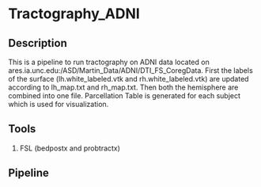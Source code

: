 # Tractography_ADNI

## Description
This is a pipeline to run tractography on ADNI data located on ares.ia.unc.edu:/ASD/Martin_Data/ADNI/DTI_FS_CoregData. First the labels of the surface (lh.white_labeled.vtk and rh.white_labeled.vtk) are updated according to lh_map.txt and rh_map.txt. Then both the hemisphere are combined into one file. Parcellation Table is generated for each subject which is used for visualization.

## Tools
1. FSL (bedpostx and probtractx)

## Pipeline
